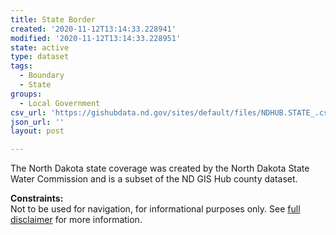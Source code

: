 ```yaml
---
title: State Border
created: '2020-11-12T13:14:33.228941'
modified: '2020-11-12T13:14:33.228951'
state: active
type: dataset
tags:
  - Boundary
  - State
groups:
  - Local Government
csv_url: 'https://gishubdata.nd.gov/sites/default/files/NDHUB.STATE_.csv'
json_url: ''
layout: post

---
```

<p>The North Dakota state coverage was created by the North Dakota State Water Commission and is a subset of the ND GIS Hub county dataset.</p>
<p><strong>Constraints:</strong><br />
Not to be used for navigation, for informational purposes only. See <a href="/north-dakota-disclaimer">full disclaimer</a> for more information.</p>

